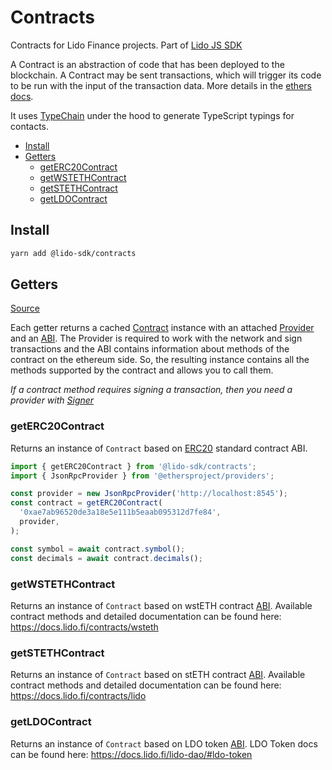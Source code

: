 # Contracts

Contracts for Lido Finance projects.
Part of [Lido JS SDK](https://github.com/lidofinance/lido-js-sdk/#readme)

A Contract is an abstraction of code that has been deployed to the blockchain. A Contract may be sent transactions, which will trigger its code to be run with the input of the transaction data. More details in the [ethers docs](https://docs.ethers.io/v5/api/contract/contract/).

It uses [TypeChain](https://github.com/ethereum-ts/TypeChain) under the hood to generate TypeScript typings for contacts.

- [Install](#install)
- [Getters](#getters)
  - [getERC20Contract](#geterc20contract)
  - [getWSTETHContract](#getwstethcontract)
  - [getSTETHContract](#getstethcontract)
  - [getLDOContract](#getldocontract)

## Install

```bash
yarn add @lido-sdk/contracts
```

## Getters

[Source](src/contracts.ts)

Each getter returns a cached [Contract](https://docs.ethers.io/v5/api/contract/contract/#Contract--creating) instance with an attached [Provider](https://docs.ethers.io/v5/api/providers/) and an [ABI](https://docs.ethers.io/v5/api/utils/abi/). The Provider is required to work with the network and sign transactions and the ABI contains information about methods of the contract on the ethereum side. So, the resulting instance contains all the methods supported by the contract and allows you to call them.

_If a contract method requires signing a transaction, then you need a provider with [Signer](https://docs.ethers.io/v5/api/signer/)_

### getERC20Contract

Returns an instance of `Contract` based on [ERC20](https://eips.ethereum.org/EIPS/eip-20) standard contract ABI.

```ts
import { getERC20Contract } from '@lido-sdk/contracts';
import { JsonRpcProvider } from '@ethersproject/providers';

const provider = new JsonRpcProvider('http://localhost:8545');
const contract = getERC20Contract(
  '0xae7ab96520de3a18e5e111b5eaab095312d7fe84',
  provider,
);

const symbol = await contract.symbol();
const decimals = await contract.decimals();
```

### getWSTETHContract

Returns an instance of `Contract` based on wstETH contract [ABI](https://docs.ethers.io/v5/api/utils/abi/). Available contract methods and detailed documentation can be found here: https://docs.lido.fi/contracts/wsteth

### getSTETHContract

Returns an instance of `Contract` based on stETH contract [ABI](https://docs.ethers.io/v5/api/utils/abi/). Available contract methods and detailed documentation can be found here: https://docs.lido.fi/contracts/lido

### getLDOContract

Returns an instance of `Contract` based on LDO token [ABI](https://docs.ethers.io/v5/api/utils/abi/). LDO Token docs can be found here: https://docs.lido.fi/lido-dao/#ldo-token
